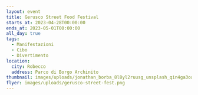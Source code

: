 ```yaml
---
layout: event
title: Gerusco Street Food Festival
starts_at: 2023-04-28T00:00:00
ends_at: 2023-05-01T00:00:00
all_day: true
tags:
  - Manifestazioni
  - Cibo
  - Divertimento
location:
  city: Robecco
  address: Parco di Borgo Archinito
thumbnail: images/uploads/jonathan_borba_8l8yl2ruusg_unsplash_qin4ga3oal.jpg
flyer: images/uploads/gerusco-street-fest.png
---
```

